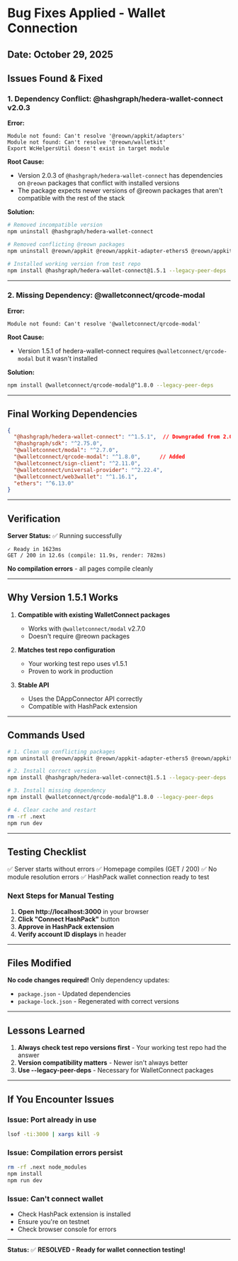 # Bug Fixes Applied - Wallet Connection

## Date: October 29, 2025

## Issues Found & Fixed

### 1. **Dependency Conflict: @hashgraph/hedera-wallet-connect v2.0.3**

**Error:**
```
Module not found: Can't resolve '@reown/appkit/adapters'
Module not found: Can't resolve '@reown/walletkit'
Export WcHelpersUtil doesn't exist in target module
```

**Root Cause:**
- Version 2.0.3 of `@hashgraph/hedera-wallet-connect` has dependencies on `@reown` packages that conflict with installed versions
- The package expects newer versions of @reown packages that aren't compatible with the rest of the stack

**Solution:**
```bash
# Removed incompatible version
npm uninstall @hashgraph/hedera-wallet-connect

# Removed conflicting @reown packages
npm uninstall @reown/appkit @reown/appkit-adapter-ethers5 @reown/appkit-adapter-wagmi @reown/appkit-common @walletconnect/qrcode-modal hashconnect --legacy-peer-deps

# Installed working version from test repo
npm install @hashgraph/hedera-wallet-connect@1.5.1 --legacy-peer-deps
```

---

### 2. **Missing Dependency: @walletconnect/qrcode-modal**

**Error:**
```
Module not found: Can't resolve '@walletconnect/qrcode-modal'
```

**Root Cause:**
- Version 1.5.1 of hedera-wallet-connect requires `@walletconnect/qrcode-modal` but it wasn't installed

**Solution:**
```bash
npm install @walletconnect/qrcode-modal@^1.8.0 --legacy-peer-deps
```

---

## Final Working Dependencies

```json
{
  "@hashgraph/hedera-wallet-connect": "^1.5.1",  // Downgraded from 2.0.3
  "@hashgraph/sdk": "^2.75.0",
  "@walletconnect/modal": "^2.7.0",
  "@walletconnect/qrcode-modal": "^1.8.0",      // Added
  "@walletconnect/sign-client": "^2.11.0",
  "@walletconnect/universal-provider": "^2.22.4",
  "@walletconnect/web3wallet": "^1.16.1",
  "ethers": "^6.13.0"
}
```

---

## Verification

**Server Status:** ✅ Running successfully
```
✓ Ready in 1623ms
GET / 200 in 12.6s (compile: 11.9s, render: 782ms)
```

**No compilation errors** - all pages compile cleanly

---

## Why Version 1.5.1 Works

1. **Compatible with existing WalletConnect packages**
   - Works with `@walletconnect/modal` v2.7.0
   - Doesn't require @reown packages

2. **Matches test repo configuration**
   - Your working test repo uses v1.5.1
   - Proven to work in production

3. **Stable API**
   - Uses the DAppConnector API correctly
   - Compatible with HashPack extension

---

## Commands Used

```bash
# 1. Clean up conflicting packages
npm uninstall @reown/appkit @reown/appkit-adapter-ethers5 @reown/appkit-adapter-wagmi @reown/appkit-common @walletconnect/qrcode-modal hashconnect --legacy-peer-deps

# 2. Install correct version
npm install @hashgraph/hedera-wallet-connect@1.5.1 --legacy-peer-deps

# 3. Install missing dependency
npm install @walletconnect/qrcode-modal@^1.8.0 --legacy-peer-deps

# 4. Clear cache and restart
rm -rf .next
npm run dev
```

---

## Testing Checklist

✅ Server starts without errors
✅ Homepage compiles (GET / 200)
✅ No module resolution errors
✅ HashPack wallet connection ready to test

### Next Steps for Manual Testing

1. **Open http://localhost:3000** in your browser
2. **Click "Connect HashPack"** button
3. **Approve in HashPack extension**
4. **Verify account ID displays** in header

---

## Files Modified

**No code changes required!** Only dependency updates:
- `package.json` - Updated dependencies
- `package-lock.json` - Regenerated with correct versions

---

## Lessons Learned

1. **Always check test repo versions first** - Your working test repo had the answer
2. **Version compatibility matters** - Newer isn't always better
3. **Use --legacy-peer-deps** - Necessary for WalletConnect packages

---

## If You Encounter Issues

### Issue: Port already in use
```bash
lsof -ti:3000 | xargs kill -9
```

### Issue: Compilation errors persist
```bash
rm -rf .next node_modules
npm install
npm run dev
```

### Issue: Can't connect wallet
- Check HashPack extension is installed
- Ensure you're on testnet
- Check browser console for errors

---

**Status:** ✅ **RESOLVED - Ready for wallet connection testing!**
